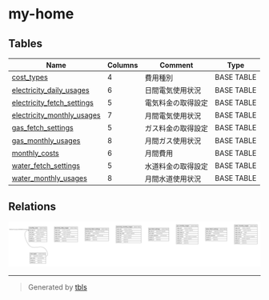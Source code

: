 # my-home

## Tables

| Name | Columns | Comment | Type |
| ---- | ------- | ------- | ---- |
| [cost_types](cost_types.md) | 4 | 費用種別 | BASE TABLE |
| [electricity_daily_usages](electricity_daily_usages.md) | 6 | 日間電気使用状況 | BASE TABLE |
| [electricity_fetch_settings](electricity_fetch_settings.md) | 5 | 電気料金の取得設定 | BASE TABLE |
| [electricity_monthly_usages](electricity_monthly_usages.md) | 7 | 月間電気使用状況 | BASE TABLE |
| [gas_fetch_settings](gas_fetch_settings.md) | 5 | ガス料金の取得設定 | BASE TABLE |
| [gas_monthly_usages](gas_monthly_usages.md) | 8 | 月間ガス使用状況 | BASE TABLE |
| [monthly_costs](monthly_costs.md) | 6 | 月間費用 | BASE TABLE |
| [water_fetch_settings](water_fetch_settings.md) | 5 | 水道料金の取得設定 | BASE TABLE |
| [water_monthly_usages](water_monthly_usages.md) | 8 | 月間水道使用状況 | BASE TABLE |

## Relations

![er](schema.svg)

---

> Generated by [tbls](https://github.com/k1LoW/tbls)
